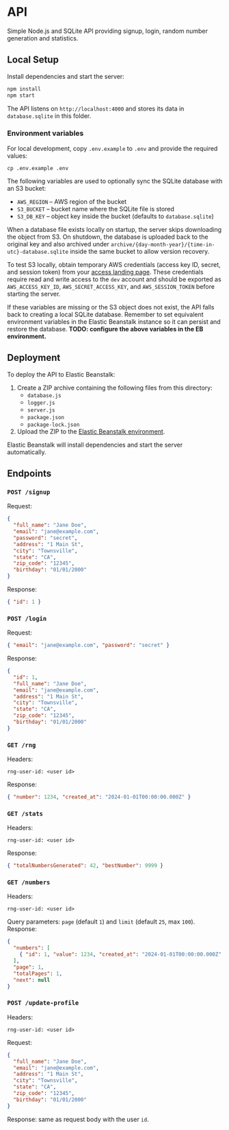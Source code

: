 # API

Simple Node.js and SQLite API providing signup, login, random number generation and statistics.

## Local Setup

Install dependencies and start the server:

```bash
npm install
npm start
```

The API listens on `http://localhost:4000` and stores its data in `database.sqlite` in this folder.

### Environment variables

For local development, copy `.env.example` to `.env` and provide the required
values:

```
cp .env.example .env
```

The following variables are used to optionally sync the SQLite database with an
S3 bucket:

- `AWS_REGION` – AWS region of the bucket
- `S3_BUCKET` – bucket name where the SQLite file is stored
- `S3_DB_KEY` – object key inside the bucket (defaults to `database.sqlite`)

When a database file exists locally on startup, the server skips downloading
the object from S3. On shutdown, the database is uploaded back to the original
key and also archived under `archive/{day-month-year}/{time-in-utc}-database.sqlite`
inside the same bucket to allow version recovery.

To test S3 locally, obtain temporary AWS credentials (access key ID, secret, and
session token) from your [access landing page](https://lucra-sports.awsapps.com/start/#/?tab=accounts).
These credentials require read and write access to the `dev` account and should
be exported as `AWS_ACCESS_KEY_ID`, `AWS_SECRET_ACCESS_KEY`, and
`AWS_SESSION_TOKEN` before starting the server.

If these variables are missing or the S3 object does not exist, the API falls
back to creating a local SQLite database. Remember to set equivalent environment
variables in the Elastic Beanstalk instance so it can persist and restore the
database. **TODO: configure the above variables in the EB environment.**

## Deployment

To deploy the API to Elastic Beanstalk:

1. Create a ZIP archive containing the following files from this directory:
   - `database.js`
   - `logger.js`
   - `server.js`
   - `package.json`
   - `package-lock.json`
2. Upload the ZIP to the [Elastic Beanstalk environment](https://us-east-1.console.aws.amazon.com/elasticbeanstalk/home?region=us-east-1#/environment/dashboard?applicationName=RNG&environmentId=e-cvttx5qcta).

Elastic Beanstalk will install dependencies and start the server automatically.

## Endpoints

### `POST /signup`

Request:

```json
{
  "full_name": "Jane Doe",
  "email": "jane@example.com",
  "password": "secret",
  "address": "1 Main St",
  "city": "Townsville",
  "state": "CA",
  "zip_code": "12345",
  "birthday": "01/01/2000"
}
```

Response:

```json
{ "id": 1 }
```

### `POST /login`

Request:

```json
{ "email": "jane@example.com", "password": "secret" }
```

Response:

```json
{
  "id": 1,
  "full_name": "Jane Doe",
  "email": "jane@example.com",
  "address": "1 Main St",
  "city": "Townsville",
  "state": "CA",
  "zip_code": "12345",
  "birthday": "01/01/2000"
}
```

### `GET /rng`

Headers:

```
rng-user-id: <user id>
```

Response:

```json
{ "number": 1234, "created_at": "2024-01-01T00:00:00.000Z" }
```

### `GET /stats`

Headers:

```
rng-user-id: <user id>
```

Response:

```json
{ "totalNumbersGenerated": 42, "bestNumber": 9999 }
```

### `GET /numbers`

Headers:

```
rng-user-id: <user id>
```

Query parameters: `page` (default `1`) and `limit` (default `25`, max `100`).
Response:

```json
{
  "numbers": [
    { "id": 1, "value": 1234, "created_at": "2024-01-01T00:00:00.000Z" }
  ],
  "page": 1,
  "totalPages": 1,
  "next": null
}
```

### `POST /update-profile`

Headers:

```
rng-user-id: <user id>
```

Request:

```json
{
  "full_name": "Jane Doe",
  "email": "jane@example.com",
  "address": "1 Main St",
  "city": "Townsville",
  "state": "CA",
  "zip_code": "12345",
  "birthday": "01/01/2000"
}
```

Response: same as request body with the user `id`.
